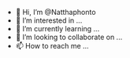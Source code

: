 - 👋 Hi, I’m @Natthaphonto
- 👀 I’m interested in ...
- 🌱 I’m currently learning ...
- 💞️ I’m looking to collaborate on ...
- 📫 How to reach me ...

<!---
Natthaphonto/Natthaphonto is a ✨ special ✨ repository because its `README.md` (this file) appears on your GitHub profile.
You can click the Preview link to take a look at your changes.
--->
